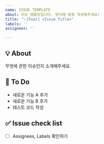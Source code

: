 ```yaml
---
name: ISSUE TEMPLATE
about: 이슈 템플릿입니다. 양식에 맞춰 작성해주세요!
title: "✨[Feat] <Issue Title>"
labels: ''
assignees: ''

---
```


## 💡 About
무엇에 관한 이슈인지 소개해주세요.

## 📝 To Do
- 새로운 기능 A 추가
- 새로운 기능 B 추가
- 테스트 코드 작성

## ✅ Issue check list
- [ ] Assignees, Labels 확인하기